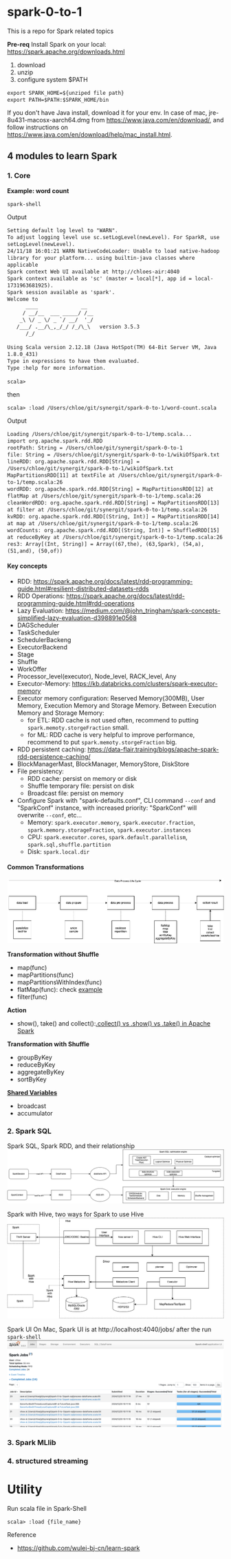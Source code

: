 # spark-0-to-1
This is a repo for Spark related topics

**Pre-req**
Install Spark on your local: https://spark.apache.org/downloads.html
1. download
2. unzip
3. configure system $PATH
```shell
export SPARK_HOME=${unziped file path}
export PATH=$PATH:$SPARK_HOME/bin
```
If you don't have Java install, download it for your env. In case of mac, jre-8u431-macosx-aarch64.dmg from https://www.java.com/en/download/, and follow instructions on https://www.java.com/en/download/help/mac_install.html.

## 4 modules to learn Spark
### 1. Core
**Example: word count**
<br>

```shell
spark-shell
```
Output
```shell
Setting default log level to "WARN".
To adjust logging level use sc.setLogLevel(newLevel). For SparkR, use setLogLevel(newLevel).
24/11/18 16:01:21 WARN NativeCodeLoader: Unable to load native-hadoop library for your platform... using builtin-java classes where applicable
Spark context Web UI available at http://chloes-air:4040
Spark context available as 'sc' (master = local[*], app id = local-1731963681925).
Spark session available as 'spark'.
Welcome to
      ____              __
     / __/__  ___ _____/ /__
    _\ \/ _ \/ _ `/ __/  '_/
   /___/ .__/\_,_/_/ /_/\_\   version 3.5.3
      /_/
         
Using Scala version 2.12.18 (Java HotSpot(TM) 64-Bit Server VM, Java 1.8.0_431)
Type in expressions to have them evaluated.
Type :help for more information.

scala>
```
then 
```
scala> :load /Users/chloe/git/synergit/spark-0-to-1/word-count.scala
```
Output
```shell
Loading /Users/chloe/git/synergit/spark-0-to-1/temp.scala...
import org.apache.spark.rdd.RDD
rootPath: String = /Users/chloe/git/synergit/spark-0-to-1
file: String = /Users/chloe/git/synergit/spark-0-to-1/wikiOfSpark.txt
lineRDD: org.apache.spark.rdd.RDD[String] = /Users/chloe/git/synergit/spark-0-to-1/wikiOfSpark.txt MapPartitionsRDD[11] at textFile at /Users/chloe/git/synergit/spark-0-to-1/temp.scala:26
wordRDD: org.apache.spark.rdd.RDD[String] = MapPartitionsRDD[12] at flatMap at /Users/chloe/git/synergit/spark-0-to-1/temp.scala:26
cleanWordRDD: org.apache.spark.rdd.RDD[String] = MapPartitionsRDD[13] at filter at /Users/chloe/git/synergit/spark-0-to-1/temp.scala:26
kvRDD: org.apache.spark.rdd.RDD[(String, Int)] = MapPartitionsRDD[14] at map at /Users/chloe/git/synergit/spark-0-to-1/temp.scala:26
wordCounts: org.apache.spark.rdd.RDD[(String, Int)] = ShuffledRDD[15] at reduceByKey at /Users/chloe/git/synergit/spark-0-to-1/temp.scala:26
res3: Array[(Int, String)] = Array((67,the), (63,Spark), (54,a), (51,and), (50,of))
```

#### **Key concepts**

* RDD: https://spark.apache.org/docs/latest/rdd-programming-guide.html#resilient-distributed-datasets-rdds
* RDD Operations: https://spark.apache.org/docs/latest/rdd-programming-guide.html#rdd-operations
* Lazy Evaluation: https://medium.com/@john_tringham/spark-concepts-simplified-lazy-evaluation-d398891e0568
* DAGScheduler
* TaskScheduler
* SchedulerBackeng
* ExecutorBackend
* Stage
* Shuffle
* WorkOffer
* Processor_level(executor), Node_level, RACK_level, Any
* Executor-Memory: https://kb.databricks.com/clusters/spark-executor-memory
* Executor memory configuration: Reserved Memory(300MB), User Memory, Execution Memory and Storage Memory. Between Execution Memory and Storage Memory: 
    * for ETL: RDD cache is not used often, recommend to putting `spark.memoty.storgeFraction` small. 
    * for ML: RDD cache is very helpful to improve performance, recommend to put `spark.memoty.storgeFraction` big. 
* RDD persistent caching: https://data-flair.training/blogs/apache-spark-rdd-persistence-caching/
* BlockManagerMast, BlockManager, MemoryStore, DiskStore
* File persistency:
    * RDD cache: persist on memory or disk
    * Shuffle temporary file: persist on disk
    * Broadcast file: persist on memory
* Configure Spark with "spark-defaults.conf", CLI command `--conf` and "SparkConf" instance, with increased priority: "SparkConf" will overwrite `--conf`, etc...
    * Memory: `spark.executor.memory`, `spark.executor.fraction`, `spark.memory.storageFraction`, `spark.executor.instances`
    * CPU: `spark.executor.cores`, `spark.default.parallelism`, `spark.sql,shuffle.partition`
    * Disk: `spark.local.dir`


####  **Common Transformations**

![spark-data-life-cycle](/spark-core/spark-lifecycle-trans.jpg)


**Transformation without Shuffle**
<br>

* map(func)
* mapPartitions(func)
* mapPartitionsWithIndex(func)
* flatMap(func): check [example](./wordcount-flatmap.scala)
* filter(func)

**Action**
<br>
* show(), take() and collect():[.collect() vs .show() vs .take() in Apache Spark](https://medium.com/@vishalbarvaliya/collect-vs-show-vs-take-in-apache-spark-683531e149a1)

**Transformation with Shuffle**
<br>

* groupByKey
* reduceByKey
* aggregateByKey
* sortByKey

[**Shared Variables**](https://spark.apache.org/docs/3.5.0/rdd-programming-guide.html#shared-variables)
<br>

* broadcast
* accumulator

### 2. Spark SQL
Spark SQL, Spark RDD, and their relationship
<br>
![spark-sql](/spark-sql/spark-core-sql.png)

Spark with Hive, two ways for Spark to use Hive
<br>
![spark and hive](/spark-sql/hive+spark.png)

Spark UI
On Mac, Spark UI is at http://localhost:4040/jobs/ after the run `spark-shell`
<br>
![spark UI](/spark-sql/Spark-ui.png)

### 3. Spark MLlib
### 4. structured streaming


# Utility

Run scala file in Spark-Shell
```
scala> :load {file_name}
```

Reference
* https://github.com/wulei-bj-cn/learn-spark
